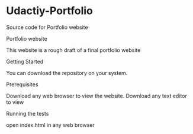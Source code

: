 # Udactiy-Portfolio
Source code for Portfolio website

Portfolio website

This website is a rough draft of a final portfolio website

Getting Started

You can download the repository on your system.

Prerequisites

Download any web browser to view the website.
Download any text editor to view



Running the tests

open index.html in any web browser
